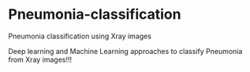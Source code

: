 # Pneumonia-classification
Pneumonia classification using Xray images 

Deep learning and Machine Learning approaches to classify Pneumonia from Xray images!!!
